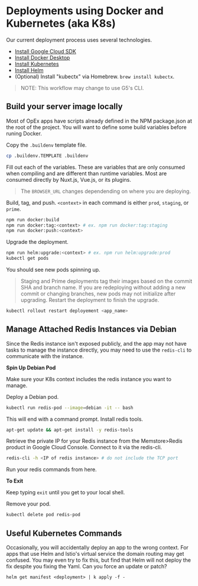 # Deployments using Docker and Kubernetes (aka K8s)

Our current deployment process uses several technologies.

- [Install Google Cloud SDK](https://cloud.google.com/sdk/docs/install)
- [Install Docker Desktop](https://hub.docker.com/editions/community/docker-ce-desktop-mac)
- [Install Kubernetes](https://kubernetes.io/docs/tasks/tools/install-kubectl-macos/)
- [Install Helm](https://helm.sh/docs/intro/install/)
- (Optional) Install "kubectx" via Homebrew. `brew install kubectx`.

> NOTE: This workflow may change to use G5's CLI.

## Build your server image locally

Most of OpEx apps have scripts already defined in the NPM package.json at the root of the project. You will want to define some build variables before runing Docker.

Copy the `.buildenv` template file.

``` sh
cp .buildenv.TEMPLATE .buildenv
```

Fill out each of the variables. These are variables that are only consumed when compiling and are different than runtime variables. Most are consumed directly by Nuxt.js, Vue.js, or its plugins.

> The `BROWSER_URL` changes dependending on where you are deploying.

Build, tag, and push. `<context>` in each command is either `prod`, `staging`, or `prime`.

``` sh
npm run docker:build
npm run docker:tag:<context> # ex. npm run docker:tag:staging
npm run docker:push:<context>
```

Upgrade the deployment.

``` sh
npm run helm:upgrade:<context> # ex. npm run helm:upgrade:prod
kubectl get pods
```

You should see new pods spinning up.

> Staging and Prime deployments tag their images based on the commit SHA and branch name. If you are redeploying without adding a new commit or changing branches, new pods may not initialize after upgrading. Restart the deployment to finish the upgrade.

``` sh
kubectl rollout restart deployement <app_name>
```

## Manage Attached Redis Instances via Debian

Since the Redis instance isn't exposed publicly, and the app may not have tasks to manage the instance directly, you may need to use the `redis-cli` to communicate with the instance.

**Spin Up Debian Pod**

Make sure your K8s context includes the redis instance you want to manage.

Deploy a Debian pod.

``` sh
kubectl run redis-pod --image=debian -it -- bash
```

This will end with a command prompt. Install redis tools.

``` sh
apt-get update && apt-get install -y redis-tools
```

Retrieve the private IP for your Redis instance from the Memstore>Redis product in Google Cloud Console. Connect to it via the redis-cli.

``` sh 
redis-cli -h <IP of redis instance> # do not include the TCP port
```

Run your redis commands from here.

**To Exit**

Keep typing `exit` until you get to your local shell.

Remove your pod.

``` sh
kubectl delete pod redis-pod
```
## Useful Kubernetes Commands

Occasionally, you will accidentally deploy an app to the wrong context. For apps that use Helm and Istio's virtual service the domain routing may get confused. You may even try to fix this, but find that Helm will not deploy the fix despite you fixing the Yaml. Can you force an update or patch?

```
helm get manifest <deployment> | k apply -f -
```
